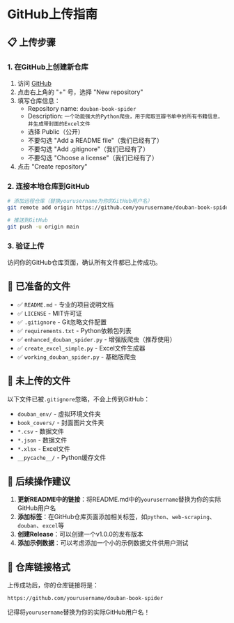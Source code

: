 # GitHub上传指南

## 📋 上传步骤

### 1. 在GitHub上创建新仓库
1. 访问 [GitHub](https://github.com)
2. 点击右上角的 "+" 号，选择 "New repository"
3. 填写仓库信息：
   - Repository name: `douban-book-spider`
   - Description: `一个功能强大的Python爬虫，用于爬取豆瓣书单中的所有书籍信息，并生成带封面的Excel文件`
   - 选择 Public（公开）
   - 不要勾选 "Add a README file"（我们已经有了）
   - 不要勾选 "Add .gitignore"（我们已经有了）
   - 不要勾选 "Choose a license"（我们已经有了）
4. 点击 "Create repository"

### 2. 连接本地仓库到GitHub
```bash
# 添加远程仓库（替换yourusername为你的GitHub用户名）
git remote add origin https://github.com/yourusername/douban-book-spider.git

# 推送到GitHub
git push -u origin main
```

### 3. 验证上传
访问你的GitHub仓库页面，确认所有文件都已上传成功。

## 📁 已准备的文件

- ✅ `README.md` - 专业的项目说明文档
- ✅ `LICENSE` - MIT许可证
- ✅ `.gitignore` - Git忽略文件配置
- ✅ `requirements.txt` - Python依赖包列表
- ✅ `enhanced_douban_spider.py` - 增强版爬虫（推荐使用）
- ✅ `create_excel_simple.py` - Excel文件生成器
- ✅ `working_douban_spider.py` - 基础版爬虫

## 🚫 未上传的文件

以下文件已被`.gitignore`忽略，不会上传到GitHub：
- `douban_env/` - 虚拟环境文件夹
- `book_covers/` - 封面图片文件夹
- `*.csv` - 数据文件
- `*.json` - 数据文件
- `*.xlsx` - Excel文件
- `__pycache__/` - Python缓存文件

## 📝 后续操作建议

1. **更新README中的链接**：将README.md中的`yourusername`替换为你的实际GitHub用户名
2. **添加标签**：在GitHub仓库页面添加相关标签，如`python`、`web-scraping`、`douban`、`excel`等
3. **创建Release**：可以创建一个v1.0.0的发布版本
4. **添加示例数据**：可以考虑添加一个小的示例数据文件供用户测试

## 🔗 仓库链接格式

上传成功后，你的仓库链接将是：
```
https://github.com/yourusername/douban-book-spider
```

记得将`yourusername`替换为你的实际GitHub用户名！
